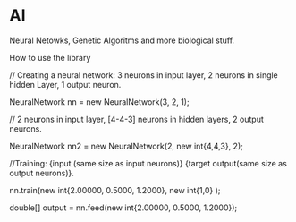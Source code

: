 # AI
Neural Netowks, Genetic Algoritms and more biological stuff.

How to use the library


// Creating a neural network: 3 neurons in input layer, 2 neurons in single hidden Layer, 1 output neuron.

NeuralNetwork nn = new NeuralNetwork(3, 2, 1);

// 2 neurons in input layer, [4-4-3] neurons in hidden layers, 2 output neurons.

NeuralNetwork nn2 = new NeuralNetwork(2, new int{4,4,3}, 2);

//Training:  {input (same size as input neurons)} {target output(same size as output neurons)}.

 nn.train(new int{2.00000, 0.5000, 1.2000}, new int{1,0} );
 
double[] output =  nn.feed(new int{2.00000, 0.5000, 1.2000});

  
  
